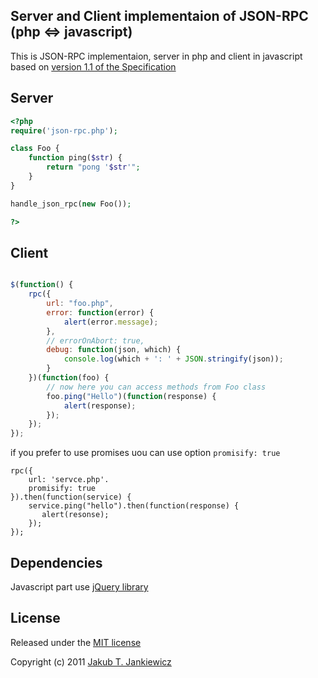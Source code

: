 ## Server and Client implementaion of JSON-RPC (php <=> javascript)

This is JSON-RPC implementaion, server in php and client in javascript
based on [version 1.1 of the Specification][1]

## Server

```php
<?php
require('json-rpc.php');

class Foo {
    function ping($str) {
        return "pong '$str'";
    }
}

handle_json_rpc(new Foo());

?>
```


## Client

```javascript

$(function() {
    rpc({
        url: "foo.php",
        error: function(error) {
            alert(error.message);
        },
        // errorOnAbort: true,
        debug: function(json, which) {
            console.log(which + ': ' + JSON.stringify(json));
        }
    })(function(foo) {
        // now here you can access methods from Foo class
        foo.ping("Hello")(function(response) {
            alert(response);
        });
    });
});
```

if you prefer to use promises uou can use option `promisify: true`

```
rpc({
    url: 'servce.php'.
    promisify: true
}).then(function(service) {
    service.ping("hello").then(function(response) {
       alert(resonse);
    });
});
```

## Dependencies

Javascript part use [jQuery library][2]


## License

 Released under the [MIT license][3]

 Copyright (c) 2011 [Jakub T. Jankiewicz][4]


[1]: http://json-rpc.org/wd/JSON-RPC-1-1-WD-20060807.html "JSON-RPC 1.1 Specification"
[2]: http://jquery.com/ "jQuery library"
[3]: https://opensource.org/licenses/MIT "The MIT License (MIT)"
[4]: https://jcubic.pl "Jakub T. Jankiewicz"

